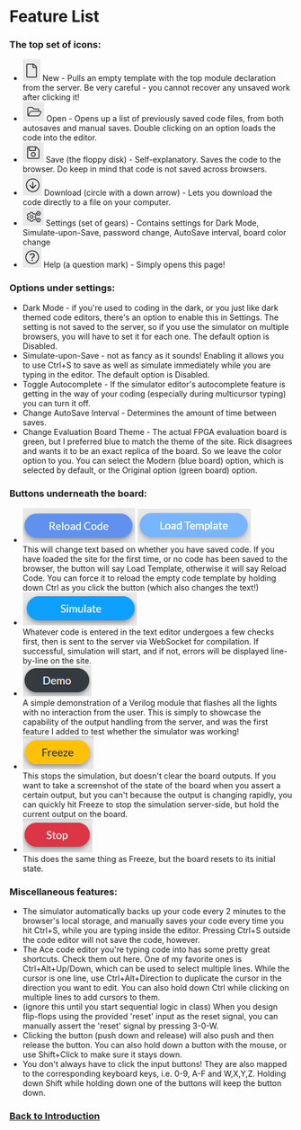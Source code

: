 # Feature List
### The top set of icons:  
- ![new.PNG](md/new.PNG) New - Pulls an empty template with the top module declaration from the server. Be very careful - you cannot recover any unsaved work after clicking it!  
- ![open.PNG](md/open.PNG) Open - Opens up a list of previously saved code files, from both autosaves and manual saves. Double clicking on an option loads the code into the editor.  
- ![save.PNG](md/save.PNG) Save (the floppy disk) - Self-explanatory. Saves the code to the browser. Do keep in mind that code is not saved across browsers.  
- ![download.PNG](md/download.PNG) Download (circle with a down arrow) - Lets you download the code directly to a file on your computer.  
- ![settings.PNG](md/settings.PNG) Settings (set of gears) - Contains settings for Dark Mode, Simulate-upon-Save, password change, AutoSave interval, board color change  
- ![help.PNG](md/help.PNG) Help (a question mark) - Simply opens this page!  
### Options under settings:  
- Dark Mode - if you're used to coding in the dark, or you just like dark themed code editors, there's an option to enable this in Settings. The setting is not saved to the server, so if you use the simulator on multiple browsers, you will have to set it for each one. The default option is Disabled.
- Simulate-upon-Save - not as fancy as it sounds! Enabling it allows you to use Ctrl+S to save as well as simulate immediately while you are typing in the editor. The default option is Disabled.  
- Toggle Autocomplete - If the simulator editor's autocomplete feature is getting in the way of your coding (especially during multicursor typing) you can turn it off.
- Change AutoSave Interval - Determines the amount of time between saves.  
- Change Evaluation Board Theme - The actual FPGA evaluation board is green, but I preferred blue to match the theme of the site. Rick disagrees and wants it to be an exact replica of the board. So we leave the color option to you. You can select the Modern (blue board) option, which is selected by default, or the Original option (green board) option.
### Buttons underneath the board:  
- ![](md/reload.PNG) ![](md/loadtemplate.PNG)  
  This will change text based on whether you have saved code. If you have loaded the site for the first time, or no code has been saved to the browser, the button will   say Load Template, otherwise it will say Reload Code. You can force it to reload the empty code template by holding down Ctrl as you click the button (which also changes the text!)
- ![](md/simulate.PNG)  
  Whatever code is entered in the text editor undergoes a few checks first, then is sent to the server via WebSocket for compilation. If successful, simulation will start, and if not,   errors will be displayed line-by-line on the site.
- ![](md/demo.PNG)  
  A simple demonstration of a Verilog module that flashes all the lights with no interaction from the user. This is simply to showcase the capability of the output handling from the server,   and was the first feature I added to test whether the simulator was working!
- ![](md/freeze.PNG)  
  This stops the simulation, but doesn't clear the board outputs. If you want to take a screenshot of the state of the board when you assert a certain output, but you can't because the   output is changing rapidly, you can quickly hit Freeze to stop the simulation server-side, but hold the current output on the board.
- ![](md/stop.PNG)  
  This does the same thing as Freeze, but the board resets to its initial state.  
### Miscellaneous features:
- The simulator automatically backs up your code every 2 minutes to the browser's local storage, and manually saves your code every time you hit Ctrl+S, while you are typing inside the editor.   Pressing Ctrl+S outside the code editor will not save the code, however.
- The Ace code editor you're typing code into has some pretty great shortcuts. Check them out here. One of my favorite ones is Ctrl+Alt+Up/Down, which can be used to select multiple lines. While the cursor is one line, use Ctrl+Alt+Direction to duplicate the cursor in the direction you want to edit. You can also hold down Ctrl while clicking on multiple lines to add cursors to them.
- (ignore this until you start sequential logic in class) When you design flip-flops using the provided 'reset' input as the reset signal, you can manually assert the 'reset' signal by pressing 3-0-W.
- Clicking the button (push down and release) will also push and then release the button. You can also hold down a button with the mouse, or use Shift+Click to make sure it stays down.  
- You don't always have to click the input buttons! They are also mapped to the corresponding keyboard keys, i.e. 0-9, A-F and W,X,Y,Z. Holding down Shift while holding down one of the buttons will keep the button down.
### <a href="#" onclick='displayPage("md/intro.md")'>Back to Introduction</a>